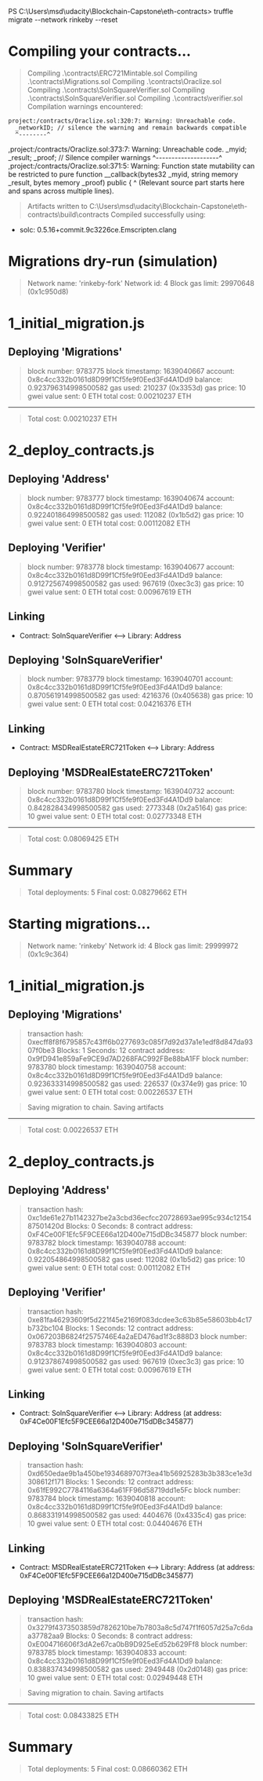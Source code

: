 PS C:\Users\msd\udacity\Blockchain-Capstone\eth-contracts> truffle migrate --network rinkeby --reset

Compiling your contracts...
===========================
> Compiling .\contracts\ERC721Mintable.sol
> Compiling .\contracts\Migrations.sol
> Compiling .\contracts\Oraclize.sol
> Compiling .\contracts\SolnSquareVerifier.sol
> Compiling .\contracts\SolnSquareVerifier.sol
> Compiling .\contracts\verifier.sol
> Compilation warnings encountered:

    project:/contracts/Oraclize.sol:320:7: Warning: Unreachable code.
      _networkID; // silence the warning and remain backwards compatible
      ^--------^
,project:/contracts/Oraclize.sol:373:7: Warning: Unreachable code.
      _myid; _result; _proof; // Silence compiler warnings
      ^--------------------^
,project:/contracts/Oraclize.sol:371:5: Warning: Function state mutability can be restricted to pure
    function __callback(bytes32 _myid, string memory _result, bytes memory _proof) public {
    ^ (Relevant source part starts here and spans across multiple lines).

> Artifacts written to C:\Users\msd\udacity\Blockchain-Capstone\eth-contracts\build\contracts
> Compiled successfully using:
   - solc: 0.5.16+commit.9c3226ce.Emscripten.clang



Migrations dry-run (simulation)
===============================
> Network name:    'rinkeby-fork'
> Network id:      4
> Block gas limit: 29970648 (0x1c950d8)


1_initial_migration.js
======================

   Deploying 'Migrations'
   ----------------------
   > block number:        9783775
   > block timestamp:     1639040667
   > account:             0x8c4cc332b0161d8D99f1Cf5fe9f0Eed3Fd4A1Dd9
   > balance:             0.923796314998500582
   > gas used:            210237 (0x3353d)
   > gas price:           10 gwei
   > value sent:          0 ETH
   > total cost:          0.00210237 ETH

   -------------------------------------
   > Total cost:          0.00210237 ETH


2_deploy_contracts.js
=====================

   Deploying 'Address'
   -------------------
   > block number:        9783777
   > block timestamp:     1639040674
   > account:             0x8c4cc332b0161d8D99f1Cf5fe9f0Eed3Fd4A1Dd9
   > balance:             0.922401864998500582
   > gas used:            112082 (0x1b5d2)
   > gas price:           10 gwei
   > value sent:          0 ETH
   > total cost:          0.00112082 ETH


   Deploying 'Verifier'
   --------------------
   > block number:        9783778
   > block timestamp:     1639040677
   > account:             0x8c4cc332b0161d8D99f1Cf5fe9f0Eed3Fd4A1Dd9
   > balance:             0.912725674998500582
   > gas used:            967619 (0xec3c3)
   > gas price:           10 gwei
   > value sent:          0 ETH
   > total cost:          0.00967619 ETH


   Linking
   -------
   * Contract: SolnSquareVerifier <--> Library: Address

   Deploying 'SolnSquareVerifier'
   ------------------------------
   > block number:        9783779
   > block timestamp:     1639040701
   > account:             0x8c4cc332b0161d8D99f1Cf5fe9f0Eed3Fd4A1Dd9
   > balance:             0.870561914998500582
   > gas used:            4216376 (0x405638)
   > gas price:           10 gwei
   > value sent:          0 ETH
   > total cost:          0.04216376 ETH


   Linking
   -------
   * Contract: MSDRealEstateERC721Token <--> Library: Address

   Deploying 'MSDRealEstateERC721Token'
   ------------------------------------
   > block number:        9783780
   > block timestamp:     1639040732
   > account:             0x8c4cc332b0161d8D99f1Cf5fe9f0Eed3Fd4A1Dd9
   > balance:             0.842828434998500582
   > gas used:            2773348 (0x2a5164)
   > gas price:           10 gwei
   > value sent:          0 ETH
   > total cost:          0.02773348 ETH

   -------------------------------------
   > Total cost:          0.08069425 ETH


Summary
=======
> Total deployments:   5
> Final cost:          0.08279662 ETH





Starting migrations...
======================
> Network name:    'rinkeby'
> Network id:      4
> Block gas limit: 29999972 (0x1c9c364)


1_initial_migration.js
======================

   Deploying 'Migrations'
   ----------------------
   > transaction hash:    0xecff8f8f6795857c43ff6b0277693c085f7d92d37a1e1edf8d847da9307f0be3
   > Blocks: 1            Seconds: 12
   > contract address:    0x9fD941e859aFe9CE9d7AD268FAC992FBe88bA1FF
   > block number:        9783780
   > block timestamp:     1639040758
   > account:             0x8c4cc332b0161d8D99f1Cf5fe9f0Eed3Fd4A1Dd9
   > balance:             0.923633314998500582
   > gas used:            226537 (0x374e9)
   > gas price:           10 gwei
   > value sent:          0 ETH
   > total cost:          0.00226537 ETH


   > Saving migration to chain.
   > Saving artifacts
   -------------------------------------
   > Total cost:          0.00226537 ETH


2_deploy_contracts.js
=====================

   Deploying 'Address'
   -------------------
   > transaction hash:    0xc1de61e27b1142327be2a3cbd36ecfcc20728693ae995c934c1215487501420d
   > Blocks: 0            Seconds: 8
   > contract address:    0xF4Ce00F1Efc5F9CEE66a12D400e715dDBc345877
   > block number:        9783782
   > block timestamp:     1639040788
   > account:             0x8c4cc332b0161d8D99f1Cf5fe9f0Eed3Fd4A1Dd9
   > balance:             0.922054864998500582
   > gas used:            112082 (0x1b5d2)
   > gas price:           10 gwei
   > value sent:          0 ETH
   > total cost:          0.00112082 ETH


   Deploying 'Verifier'
   --------------------
   > transaction hash:    0xe81fa46293609f5d221f45e2169f083dcdee3c63b85e58603bb4c17b732bc104
   > Blocks: 1            Seconds: 12
   > contract address:    0x067203B6824f2575746E4a2aED476ad1f3c888D3
   > block number:        9783783
   > block timestamp:     1639040803
   > account:             0x8c4cc332b0161d8D99f1Cf5fe9f0Eed3Fd4A1Dd9
   > balance:             0.912378674998500582
   > gas used:            967619 (0xec3c3)
   > gas price:           10 gwei
   > value sent:          0 ETH
   > total cost:          0.00967619 ETH


   Linking
   -------
   * Contract: SolnSquareVerifier <--> Library: Address (at address: 0xF4Ce00F1Efc5F9CEE66a12D400e715dDBc345877)

   Deploying 'SolnSquareVerifier'
   ------------------------------
   > transaction hash:    0xd650edae9b1a450be1934689707f3ea41b56925283b3b383ce1e3d308612f171
   > Blocks: 1            Seconds: 12
   > contract address:    0x61fE992C7784116a6364a61FF96d58719dd1e5Fc
   > block number:        9783784
   > block timestamp:     1639040818
   > account:             0x8c4cc332b0161d8D99f1Cf5fe9f0Eed3Fd4A1Dd9
   > balance:             0.868331914998500582
   > gas used:            4404676 (0x4335c4)
   > gas price:           10 gwei
   > value sent:          0 ETH
   > total cost:          0.04404676 ETH


   Linking
   -------
   * Contract: MSDRealEstateERC721Token <--> Library: Address (at address: 0xF4Ce00F1Efc5F9CEE66a12D400e715dDBc345877)

   Deploying 'MSDRealEstateERC721Token'
   ------------------------------------
   > transaction hash:    0x3279f4373503859d7826210be7b7803a8c5d747f1f6057d25a7c6daa37782aa9
   > Blocks: 0            Seconds: 8
   > contract address:    0xE004716606f3dA2e67ca0bB9D925eEd52b629Ff8
   > block number:        9783785
   > block timestamp:     1639040833
   > account:             0x8c4cc332b0161d8D99f1Cf5fe9f0Eed3Fd4A1Dd9
   > balance:             0.838837434998500582
   > gas used:            2949448 (0x2d0148)
   > gas price:           10 gwei
   > value sent:          0 ETH
   > total cost:          0.02949448 ETH


   > Saving migration to chain.
   > Saving artifacts
   -------------------------------------
   > Total cost:          0.08433825 ETH


Summary
=======
> Total deployments:   5
> Final cost:          0.08660362 ETH